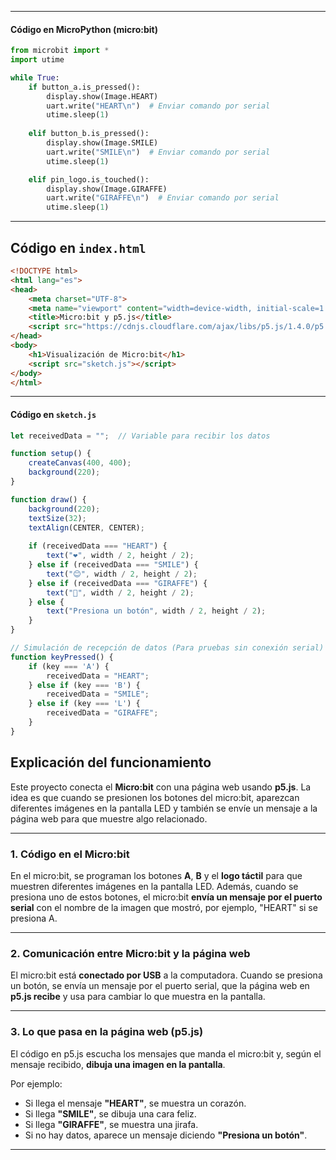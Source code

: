 
---

#### Código en MicroPython (micro:bit)


```python
from microbit import *
import utime

while True:
    if button_a.is_pressed():
        display.show(Image.HEART)
        uart.write("HEART\n")  # Enviar comando por serial
        utime.sleep(1)
        
    elif button_b.is_pressed():
        display.show(Image.SMILE)
        uart.write("SMILE\n")  # Enviar comando por serial
        utime.sleep(1)

    elif pin_logo.is_touched():
        display.show(Image.GIRAFFE)
        uart.write("GIRAFFE\n")  # Enviar comando por serial
        utime.sleep(1)
```

---

## Código en `index.html`

```html
<!DOCTYPE html>
<html lang="es">
<head>
    <meta charset="UTF-8">
    <meta name="viewport" content="width=device-width, initial-scale=1.0">
    <title>Micro:bit y p5.js</title>
    <script src="https://cdnjs.cloudflare.com/ajax/libs/p5.js/1.4.0/p5.min.js"></script>
</head>
<body>
    <h1>Visualización de Micro:bit</h1>
    <script src="sketch.js"></script>
</body>
</html>
```

---

#### Código en `sketch.js`

```javascript
let receivedData = "";  // Variable para recibir los datos

function setup() {
    createCanvas(400, 400);
    background(220);
}

function draw() {
    background(220);
    textSize(32);
    textAlign(CENTER, CENTER);
    
    if (receivedData === "HEART") {
        text("❤️", width / 2, height / 2);
    } else if (receivedData === "SMILE") {
        text("😊", width / 2, height / 2);
    } else if (receivedData === "GIRAFFE") {
        text("🦒", width / 2, height / 2);
    } else {
        text("Presiona un botón", width / 2, height / 2);
    }
}

// Simulación de recepción de datos (Para pruebas sin conexión serial)
function keyPressed() {
    if (key === 'A') {
        receivedData = "HEART";
    } else if (key === 'B') {
        receivedData = "SMILE";
    } else if (key === 'L') {
        receivedData = "GIRAFFE";
    }
}
```
## **Explicación del funcionamiento**  

Este proyecto conecta el **Micro:bit** con una página web usando **p5.js**. La idea es que cuando se presionen los botones del micro:bit, aparezcan diferentes imágenes en la pantalla LED y también se envíe un mensaje a la página web para que muestre algo relacionado.  

---

### **1. Código en el Micro:bit**  
En el micro:bit, se programan los botones **A**, **B** y el **logo táctil** para que muestren diferentes imágenes en la pantalla LED. Además, cuando se presiona uno de estos botones, el micro:bit **envía un mensaje por el puerto serial** con el nombre de la imagen que mostró, por ejemplo, "HEART" si se presiona A.  

---

### **2. Comunicación entre Micro:bit y la página web**  
El micro:bit está **conectado por USB** a la computadora. Cuando se presiona un botón, se envía un mensaje por el puerto serial, que la página web en **p5.js recibe** y usa para cambiar lo que muestra en la pantalla.  

---

### **3. Lo que pasa en la página web (p5.js)**  
El código en p5.js escucha los mensajes que manda el micro:bit y, según el mensaje recibido, **dibuja una imagen en la pantalla**.  

Por ejemplo:  
- Si llega el mensaje **"HEART"**, se muestra un corazón.  
- Si llega **"SMILE"**, se dibuja una cara feliz.  
- Si llega **"GIRAFFE"**, se muestra una jirafa.  
- Si no hay datos, aparece un mensaje diciendo **"Presiona un botón"**.  

---
